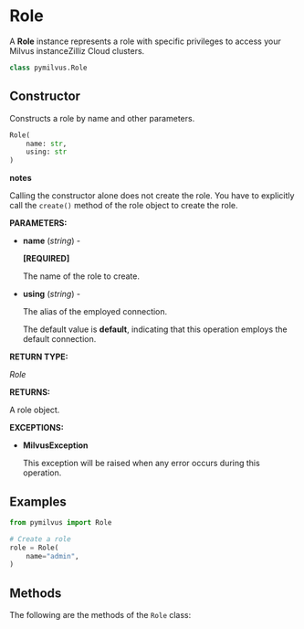# Role

A **Role** instance represents a role with specific privileges to access your Milvus instanceZilliz Cloud clusters.

```python
class pymilvus.Role
```

## Constructor

Constructs a role by name and other parameters.

```python
Role(
    name: str,
    using: str
)
```

<div class="admonition note">

<p><b>notes</b></p>

<p>Calling the constructor alone does not create the role. You have to explicitly call the <code>create()</code> method of the role object to create the role.</p>

</div>

**PARAMETERS:**

- **name** (*string*) - 

    **[REQUIRED]**

    The name of the role to create.

- **using** (*string*) - 

    The alias of the employed connection.

    The default value is **default**, indicating that this operation employs the default connection.

**RETURN TYPE:**

*Role*

**RETURNS:**

A role object.

**EXCEPTIONS:**

- **MilvusException**

    This exception will be raised when any error occurs during this operation.

## Examples

```python
from pymilvus import Role

# Create a role
role = Role(
    name="admin",
)
```

## Methods

The following are the methods of the `Role` class:


